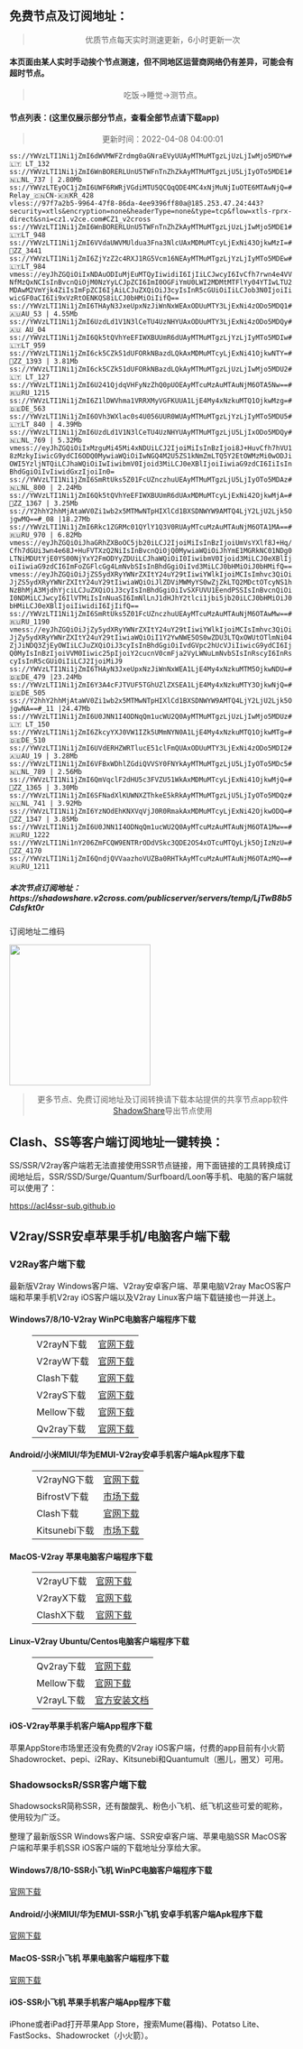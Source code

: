 
<h2>免费节点及订阅地址：</h2>
<blockquote>
<p style="text-align: center;">优质节点每天实时测速更新，6小时更新一次</p>
</blockquote>
<h4>本页面由某人实时手动挨个节点测速，但不同地区运营商网络仍有差异，可能会有超时节点。</h4>
<blockquote>
<p style="text-align: center;">吃饭->睡觉->测节点。</p>
</blockquote>
<h4>节点列表：(这里仅展示部分节点，查看全部节点请下载app)</h4>

<blockquote style='text-align: center;'>更新时间：2022-04-08 04:00:01</blockquote>
<code>ss://YWVzLTI1Ni1jZmI6dWVMWFZrdmg0aGNraEVyUUAyMTMuMTgzLjUzLjIwMjo5MDYw#🇱🇹 LT_132
ss://YWVzLTI1Ni1jZmI6WnBORERLUnU5TWFnTnZhZkAyMTMuMTgzLjU5LjIyOTo5MDE1#🇳🇱NL_737 | 2.80Mb
ss://YWVzLTEyOC1jZmI6UWF6RWRjVGdiMTU5QCQqQDE4MC4xNjMuNjIuOTE6MTAwNjQ=#Relay_🇨🇳CN-🇰🇷KR_428
vless://97f7a2b5-9964-47f8-86da-4ee9396ff80a@185.253.47.24:443?security=xtls&encryption=none&headerType=none&type=tcp&flow=xtls-rprx-direct&sni=cz1.v2ce.com#CZ1_v2cross
ss://YWVzLTI1Ni1jZmI6WnBORERLUnU5TWFnTnZhZkAyMTMuMTgzLjUzLjIwMjo5MDE1#🇱🇹LT_948
ss://YWVzLTI1Ni1jZmI6VVdaUWVMUldua3Fna3NlcUAxMDMuMTcyLjExNi43OjkwMzI=#🏁ZZ_3441
ss://YWVzLTI1Ni1jZmI6ZjYzZ2c4RXJ1RG5Vcm16NEAyMTMuMTgzLjYzLjIyMTo5MDEw#🇱🇹LT_984
vmess://eyJhZGQiOiIxNDAuODIuMjEuMTQyIiwidiI6IjIiLCJwcyI6IvCfh7rwn4e4VVNfMzQxNCIsInBvcnQiOjM0NzYyLCJpZCI6ImI0OGFiYmU0LWI2MDMtMTFlYy04YTIwLTU2MDAwM2VmYjk4ZiIsImFpZCI6IjAiLCJuZXQiOiJ3cyIsInR5cGUiOiIiLCJob3N0IjoiIiwicGF0aCI6Ii9xVzRtOENKQS8iLCJ0bHMiOiIifQ==
ss://YWVzLTI1Ni1jZmI6THAyN3JxeUpxNzJiWnNxWEAxODUuMTY3LjExNi4zODo5MDQ1#🇦🇺AU_53 | 4.55Mb
ss://YWVzLTI1Ni1jZmI6UzdLd1V1N3lCeTU4UzNHYUAxODUuMTY3LjExNi4zODo5MDQy#🇦🇺 AU_04
ss://YWVzLTI1Ni1jZmI6Qk5tQVhYeEFIWXBUUmR6dUAyMTMuMTgzLjYzLjIyMTo5MDIw#🇱🇹LT_959
ss://YWVzLTI1Ni1jZmI6ck5CZk51dUFORkNBazdLQkAxMDMuMTcyLjExNi41OjkwNTY=#🏁ZZ_1393 | 3.81Mb
ss://YWVzLTI1Ni1jZmI6ck5CZk51dUFORkNBazdLQkAyMTMuMTgzLjUzLjIwMjo5MDU2#🇱🇹 LT_127
ss://YWVzLTI1Ni1jZmI6U241QjdqVHFyNzZhQ0pUOEAyMTcuMzAuMTAuNjM6OTA5Nw==#🇷🇺RU_1215
ss://YWVzLTI1Ni1jZmI6Z1lDWVhma1VRRXMyVGFKUUA1LjE4My4xNzkuMTQ1OjkwMzg=#🇩🇪DE_563
ss://YWVzLTI1Ni1jZmI6OVh3WXlac0s4U056UUR0WUAyMTMuMTgzLjYzLjIyMTo5MDU5#🇱🇹LT_840 | 4.39Mb
ss://YWVzLTI1Ni1jZmI6UzdLd1V1N3lCeTU4UzNHYUAyMTMuMTgzLjU5LjIxODo5MDQy#🇳🇱NL_769 | 5.32Mb
vmess://eyJhZGQiOiIxMzguMi45Mi4xNDUiLCJ2IjoiMiIsInBzIjoi8J+HuvCfh7hVU18zMzkyIiwicG9ydCI6ODQ0MywiaWQiOiIwNGQ4M2U5ZS1kNmZmLTQ5Y2EtOWMzMi0wODJiOWI5YzljNTQiLCJhaWQiOiIwIiwibmV0Ijoid3MiLCJ0eXBlIjoiIiwiaG9zdCI6IiIsInBhdGgiOiIvIiwidGxzIjoiIn0=
ss://YWVzLTI1Ni1jZmI6SmRtUks5Z01FcUZnczhuUEAyMTMuMTgzLjU5LjIyOTo5MDAz#🇳🇱NL_800 | 2.24Mb
ss://YWVzLTI1Ni1jZmI6Qk5tQVhYeEFIWXBUUmR6dUAxMDMuMTcyLjExNi42OjkwMjA=#🏁ZZ_1367 | 3.25Mb
ss://Y2hhY2hhMjAtaWV0Zi1wb2x5MTMwNTpHIXlCd1BXSDNWYW9AMTQ4LjY2LjU2Ljk5OjgwMQ==#_08 |18.27Mb
ss://YWVzLTI1Ni1jZmI6Rkc1ZGRMc01QYlY1Q3V0RUAyMTcuMzAuMTAuNjM6OTA1MA==#🇷🇺RU_970 | 6.82Mb
vmess://eyJhZGQiOiJhaGRhZXBoOC5jb20iLCJ2IjoiMiIsInBzIjoiUmVsYXlf8J+Hq/Cfh7dGUi3wn4e68J+HuFVTXzQ2NiIsInBvcnQiOjQ0MywiaWQiOiJhYmE1MGRkNC01NDg0LTNiMDUtYjE0YS00NjYxY2FmODYyZDUiLCJhaWQiOiI0IiwibmV0Ijoid3MiLCJ0eXBlIjoiIiwiaG9zdCI6ImFoZGFlcGg4LmNvbSIsInBhdGgiOiIvd3MiLCJ0bHMiOiJ0bHMifQ==
vmess://eyJhZGQiOiJjZS5ydXRyYWNrZXItY24uY29tIiwiYWlkIjoiMCIsImhvc3QiOiJjZS5ydXRyYWNrZXItY24uY29tIiwiaWQiOiJlZDViMWMyYS0wZjZkLTQ2MDctOTcyNS1hNzBhMjA3MjdhYjciLCJuZXQiOiJ3cyIsInBhdGgiOiIvSXFUVU1EendPSSIsInBvcnQiOiI0NDMiLCJwcyI6IlVTMiIsInNuaSI6ImNlLnJ1dHJhY2tlci1jbi5jb20iLCJ0bHMiOiJ0bHMiLCJ0eXBlIjoiIiwidiI6IjIifQ==
ss://YWVzLTI1Ni1jZmI6SmRtUks5Z01FcUZnczhuUEAyMTcuMzAuMTAuNjM6OTAwMw==#🇷🇺RU_1190
vmess://eyJhZGQiOiJjZy5ydXRyYWNrZXItY24uY29tIiwiYWlkIjoiMCIsImhvc3QiOiJjZy5ydXRyYWNrZXItY24uY29tIiwiaWQiOiI1Y2YwNWE5OS0wZDU3LTQxOWUtOTlmNi04ZjJiNDQ3ZjEyOWIiLCJuZXQiOiJ3cyIsInBhdGgiOiIvdGVpc2hUcVJiIiwicG9ydCI6IjQ0MyIsInBzIjoiVVM0Iiwic25pIjoiY2cucnV0cmFja2VyLWNuLmNvbSIsInRscyI6InRscyIsInR5cGUiOiIiLCJ2IjoiMiJ9
ss://YWVzLTI1Ni1jZmI6THAyN3JxeUpxNzJiWnNxWEA1LjE4My4xNzkuMTM5OjkwNDU=#🇩🇪DE_479 |23.24Mb
ss://YWVzLTI1Ni1jZmI6Y3A4cFJTVUF5TGhUZlZXSEA1LjE4My4xNzkuMTY3OjkwNjQ=#🇩🇪DE_505
ss://Y2hhY2hhMjAtaWV0Zi1wb2x5MTMwNTpHIXlCd1BXSDNWYW9AMTQ4LjY2LjU2Ljk5OjgwNA==#_11 |24.47Mb
ss://YWVzLTI1Ni1jZmI6U0JNN1I4ODNqQm1ucWU2Q0AyMTMuMTgzLjUzLjIwMjo5MDUz#🇱🇹 LT_150
ss://YWVzLTI1Ni1jZmI6ZkcyYXJ0VW1IZk5UMmNYN0A1LjE4My4xNzkuMTQ1OjkwMTg=#🇩🇪DE_510
ss://YWVzLTI1Ni1jZmI6UVdERHZWRTlucE51clFmQUAxODUuMTY3LjExNi4zODo5MDI2#🇦🇺AU_19 | 3.28Mb
ss://YWVzLTI1Ni1jZmI6VFBxWDhlZGdiQVVSY0FNYkAyMTMuMTgzLjU5LjIyOTo5MDc5#🇳🇱NL_789 | 2.56Mb
ss://YWVzLTI1Ni1jZmI6QmVqclF2dHU5c3FVZU51WkAxMDMuMTcyLjExNi41OjkwMjQ=#🏁ZZ_1365 | 3.30Mb
ss://YWVzLTI1Ni1jZmI6SFNadXlKUWNXZThkeE5kRkAyMTMuMTgzLjU5LjIyOTo5MDQz#🇳🇱NL_741 | 3.92Mb
ss://YWVzLTI1Ni1jZmI6YzNOdEhKNXVqVjJ0R0RmakAxMDMuMTcyLjExNi42OjkwODQ=#🏁ZZ_1347 | 3.85Mb
ss://YWVzLTI1Ni1jZmI6U0JNN1I4ODNqQm1ucWU2Q0AyMTcuMzAuMTAuNjM6OTA1Mw==#🇷🇺RU_1222
ss://YWVzLTI1Ni1nY206ZmFCQW9ENTRrODdVSkc3QDE2OS4xOTcuMTQyLjk5OjIzNzU=#🏁ZZ_4170
ss://YWVzLTI1Ni1jZmI6QndjQVVaazhoVUZBa0RHTkAyMTcuMzAuMTAuNjM6OTAzMQ==#🇷🇺RU_1211</code>
<h5>本次节点订阅地址：https://shadowshare.v2cross.com/publicserver/servers/temp/LjTwB8b5Cdsfkt0r</h5>
<p>订阅地址二维码</p>
<img src='http://shadowshare.v2cross.com/qrcode.png' width=250 height=250>
<blockquote style='text-align: center;'>更多节点、免费订阅地址及订阅转换请下载本站提供的共享节点app软件<a href='https://shadowshare.v2cross.com'>ShadowShare</a>导出节点使用</blockquote>
<div class="nv-content-wrap entry-content">
<h2>Clash、SS等客户端订阅地址一键转换：</h2>
<p>SS/SSR/V2ray客户端若无法直接使用SSR节点链接，用下面链接的工具转换成订阅地址后，SSR/SSD/Surge/Quantum/Surfboard/Loon等手机、电脑的客户端就可以使用了：</p>
<p><a href="https://acl4ssr-sub.github.io" target="_blank" rel="noreferrer noopener nofollow">https://acl4ssr-sub.github.io</a></p>
<h2>V2ray/SSR安卓苹果手机/电脑客户端下载</h2>
<h3>V2Ray客户端下载</h3>
<p>最新版V2ray Windows客户端、V2ray安卓客户端、苹果电脑V2ray MacOS客户端和苹果手机V2ray iOS客户端以及V2ray Linux客户端下载链接也一并送上。</p>
<h4>Windows7/8/10-<strong>V2ray WinPC电脑客户端</strong>程序下载</h4>
<figure class="wp-block-table alignwide is-style-stripes"><table><tbody><tr><td>V2rayN下载</td><td><a href="https://github.com/2dust/v2rayN/releases" target="_blank" rel="noreferrer noopener">官网下载</a></td></tr><tr><td>V2rayW下载</td><td><a href="https://github.com/Cenmrev/V2RayW/releases" target="_blank" rel="noreferrer noopener">官网下载</a></td></tr><tr><td>Clash下载</td><td><a href="https://github.com/Fndroid/clash_for_windows_pkg/releases" target="_blank" rel="noreferrer noopener">官网下载</a></td></tr><tr><td>V2rayS下载</td><td><a href="https://github.com/Shinlor/V2RayS/releases" target="_blank" rel="noreferrer noopener">官网下载</a></td></tr><tr><td>Mellow下载</td><td><a href="https://github.com/mellow-io/mellow/releases" target="_blank" rel="noreferrer noopener">官网下载</a></td></tr><tr><td>Qv2ray下载</td><td><a href="https://github.com/Qv2ray/Qv2ray" target="_blank" rel="noreferrer noopener">官网下载</a></td></tr></tbody></table></figure>
<h4><strong>Android/小米MIUI/华为EMUI-V2ray安卓手机客户端</strong>Apk程序下载</h4>
<figure class="wp-block-table alignwide is-style-stripes"><table><tbody><tr><td>V2rayNG下载</td><td><a href="https://github.com/2dust/v2rayNG/releases" target="_blank" rel="noreferrer noopener">官网下载</a></td></tr><tr><td>BifrostV下载</td><td><a rel="noreferrer noopener" href="https://www.appsapk.com/downloading/latest/com.github.dawndiy.bifrostv-0.6.8.apk" target="_blank">市场下载</a></td></tr><tr><td>Clash下载</td><td><a href="https://github.com/Kr328/ClashForAndroid/releases" target="_blank" rel="noreferrer noopener">官网下载</a></td></tr><tr><td>Kitsunebi下载</td><td><a rel="noreferrer noopener" href="https://apkpure.com/kitsunebi/fun.kitsunebi.kitsunebi4android" target="_blank">市场下载</a></td></tr></tbody></table></figure>
<h4><strong>MacOS-V2ray <strong>苹果电脑</strong>客户端</strong>程序下载</h4>
<figure class="wp-block-table alignwide is-style-stripes"><table><tbody><tr><td>V2rayU下载</td><td><a href="https://github.com/yanue/V2rayU/releases" target="_blank" rel="noreferrer noopener">官网下载</a></td></tr><tr><td>V2rayX下载</td><td><a href="https://github.com/Cenmrev/V2RayX/releases" target="_blank" rel="noreferrer noopener">官网下载</a></td></tr><tr><td>ClashX下载</td><td><a href="https://github.com/yichengchen/clashX/releases" target="_blank" rel="noreferrer noopener">官网下载</a></td></tr></tbody></table></figure>
<h4><strong>Linux</strong>–<strong>V2ray Ubuntu/Centos电脑客户端</strong>程序下载</h4>
<figure class="wp-block-table alignwide is-style-stripes"><table><tbody><tr><td>Qv2ray下载</td><td><a href="https://github.com/Qv2ray/Qv2ray" target="_blank" rel="noreferrer noopener">官网下载</a></td></tr><tr><td>Mellow下载</td><td><a href="https://github.com/mellow-io/mellow/releases" target="_blank" rel="noreferrer noopener">官网下载</a></td></tr><tr><td>V2rayL下载</td><td><a rel="noreferrer noopener" href="https://github.com/jiangxufeng/v2rayL" target="_blank">官方安装文档</a></td></tr></tbody></table></figure>
<h4>iOS-<strong>V2ray苹果<strong>手机客户端</strong>App程序</strong>下载</h4>
<p>苹果AppStore市场里还没有免费的V2ray iOS客户端，付费的app目前有小火箭Shadowrocket、pepi、i2Ray、Kitsunebi和Quantumult（圈儿，圈叉）可用。</p>
<h3>ShadowsocksR/SSR客户端下载</h3>
<p>ShadowsocksR简称SSR，还有酸酸乳、粉色小飞机、纸飞机这些可爱的昵称，使用较为广泛。</p>
<p>整理了最新版SSR Windows客户端、SSR安卓客户端、苹果电脑SSR MacOS客户端和苹果手机SSR iOS客户端的下载地址分享给大家。</p>
<h4><strong>Windows7/8/10-<strong>SSR小飞机 WinPC电脑客户端</strong>程序下载</strong></h4>
<p><a rel="noreferrer noopener" href="https://github.com/shadowsocksrr/shadowsocksr-csharp/releases" target="_blank">官网下载</a></p>
<h4><strong><strong>Android/小米MIUI/华为EMUI-SSR小飞机 安卓手机客户端</strong>Apk程序下载</strong></h4>
<p><a rel="noreferrer noopener" href="https://github.com/shadowsocksrr/shadowsocksr-android/releases" target="_blank">官网下载</a></p>
<h4><strong><strong>MacOS-SSR小飞机 苹果电脑客户端</strong>程序下载</strong></h4>
<p><a href="https://github.com/qinyuhang/ShadowsocksX-NG-R/releases" target="_blank" rel="noreferrer noopener">官网下载</a></p>
<h4><strong>iOS-<strong>SSR小飞机 苹果手机客户端App程序</strong></strong>下载</h4>
<p>iPhone或者iPad打开苹果App Store，搜索Mume(暮梅)、Potatso Lite、FastSocks、Shadowrocket（小火箭）。</p>
